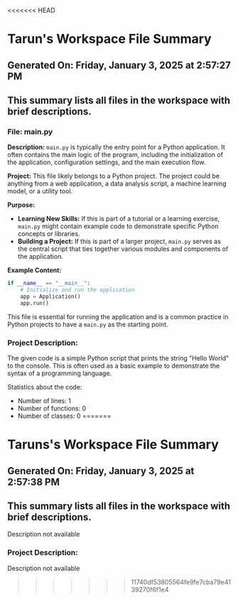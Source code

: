 <<<<<<< HEAD
# Tarun's Workspace File Summary
## Generated On: Friday, January 3, 2025 at 2:57:27 PM
This summary lists all files in the workspace with brief descriptions.
---
### File: main.py

**Description:**
`main.py` is typically the entry point for a Python application. It often contains the main logic of the program, including the initialization of the application, configuration settings, and the main execution flow.

**Project:**
This file likely belongs to a Python project. The project could be anything from a web application, a data analysis script, a machine learning model, or a utility tool.

**Purpose:**
- **Learning New Skills:** If this is part of a tutorial or a learning exercise, `main.py` might contain example code to demonstrate specific Python concepts or libraries.
- **Building a Project:** If this is part of a larger project, `main.py` serves as the central script that ties together various modules and components of the application.

**Example Content:**
```python
if __name__ == "__main__":
    # Initialize and run the application
    app = Application()
    app.run()
```

This file is essential for running the application and is a common practice in Python projects to have a `main.py` as the starting point. 
### Project Description:
 The given code is a simple Python script that prints the string "Hello World" to the console. This is often used as a basic example to demonstrate the syntax of a programming language.

Statistics about the code:
- Number of lines: 1
- Number of functions: 0
- Number of classes: 0
=======
# Taruns's Workspace File Summary
## Generated On: Friday, January 3, 2025 at 2:57:38 PM
This summary lists all files in the workspace with brief descriptions.
---
Description not available 
### Project Description:
 Description not available
>>>>>>> 11740df53805564fe9fe7cba79e4139270f6f1e4
